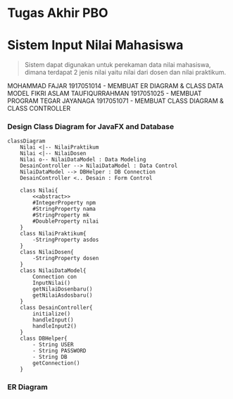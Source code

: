 # Tugas Akhir PBO
# Sistem Input Nilai Mahasiswa
> Sistem dapat digunakan untuk perekaman data nilai mahasiswa, dimana terdapat 2 jenis nilai yaitu nilai dari dosen dan nilai praktikum.

MOHAMMAD FAJAR 1917051014 - MEMBUAT ER DIAGRAM & CLASS DATA MODEL
FIKRI ASLAM TAUFIQURRAHMAN 1917051025 - MEMBUAT PROGRAM
TEGAR JAYANAGA 1917051071 - MEMBUAT CLASS DIAGRAM & CLASS CONTROLLER

### Design Class Diagram for JavaFX and Database

```mermaid
classDiagram
    Nilai <|-- NilaiPraktikum
    Nilai <|-- NilaiDosen
    Nilai o-- NilaiDataModel : Data Modeling
    DesainController --> NilaiDataModel : Data Control
    NilaiDataModel --> DBHelper : DB Connection
    DesainController <.. Desain : Form Control

    class Nilai{
        <<abstract>>
        #IntegerProperty npm
        #StringProperty nama
        #StringProperty mk
        #DoubleProperty nilai
    }
    class NilaiPraktikum{
        -StringProperty asdos
    }
    class NilaiDosen{
        -StringProperty dosen
    }
    class NilaiDataModel{
        Connection con
        InputNilai()
        getNilaiDosenbaru()
        getNilaiAsdosbaru()
    }
    class DesainController{
        initialize()
        handleInput()
        handleInput2()
    }
    class DBHelper{
        - String USER
        - String PASSWORD
        - String DB
        getConnection()
    }
```
### ER Diagram

            
